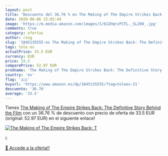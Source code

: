```yaml
---
layout: post
title: 'Descuento del 36.76 % en The Making of The Empire Strikes Back: T'
date: 2020-06-06 15:02:44
image: 'https://m.media-amazon.com/images/I/61ZHq+zPITL._SL200_.jpg'
comments: true
category: ofertas
author: ring
slug: '1845135555-es The Making of The Empire Strikes Back: The Definitive...'
tags: tole.es
actualPrice: 33.5 EUR
currency: EUR
price: 33.5
comparePrice: 52.97 EUR
prodname: 'The Making of The Empire Strikes Back: The Definitive Story Behind the Film'
country: 'es'
flag: '🇪🇸'
buyurl: 'https://www.amazon.es/dp/1845135555/?tag=tolees-21'
descuento: '36.76'
average: '33.5'
---
```


Tienes [The Making of The Empire Strikes Back: The Definitive Story Behind the Film](https://www.amazon.es/dp/1845135555/?tag=tolees-21) con un 36.76 % de descuento con precio de oferta de 33.5 EUR (original: 52.97 EUR) en el siguiente enlace!

[![The Making of The Empire Strikes Back: T](https://m.media-amazon.com/images/I/61ZHq+zPITL._SL200_.jpg)](https://www.amazon.es/dp/1845135555/?tag=tolees-21)

ℹ️:


[🛒 Accede a la oferta!!](https://www.amazon.es/dp/1845135555/?tag=tolees-21)
